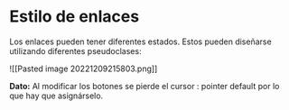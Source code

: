 # Estilo de enlaces

Los enlaces pueden tener diferentes estados. Estos pueden diseñarse utilizando diferentes pseudoclases:

![[Pasted image 20221209215803.png]]

**Dato:** Al modificar los botones se pierde el cursor : pointer default por lo que hay que asignárselo.